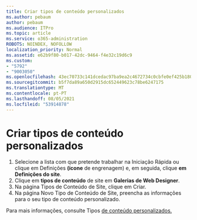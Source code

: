 ```yaml
---
title: Criar tipos de conteúdo personalizados
ms.author: pebaum
author: pebaum
ms.audience: ITPro
ms.topic: article
ms.service: o365-administration
ROBOTS: NOINDEX, NOFOLLOW
localization_priority: Normal
ms.assetid: e62b9f80-b017-42dc-9464-f4e32c19d6c9
ms.custom:
- "5792"
- "9003050"
ms.openlocfilehash: 43ec70733c141dcedac97ba9ea2c4672734c0cbfe0ef425b180bd5cd5fa1fd5f
ms.sourcegitcommit: b5f7da89a650d2915dc652449623c78be6247175
ms.translationtype: MT
ms.contentlocale: pt-PT
ms.lasthandoff: 08/05/2021
ms.locfileid: "53914878"
---
```

# <a name="create-custom-content-types"></a>Criar tipos de conteúdo personalizados

1. Selecione a lista com que pretende trabalhar na Iniciação Rápida ou clique em Definições **(ícone** de engrenagem) e, em seguida, clique **em Definições do site**.
2. Clique em **tipos de conteúdo**  de site em  **Galerias de Web Designer**.
3. Na página Tipos de Conteúdo de Site, clique em Criar.
4. Na página Novo Tipo de Conteúdo de Site, preencha as informações para o seu tipo de conteúdo personalizado.

Para mais informações, consulte Tipos [de conteúdo personalizados.](https://support.microsoft.com/office/e1277a2e-a1e8-4473-9126-91a0647766e5#__toc323548991)